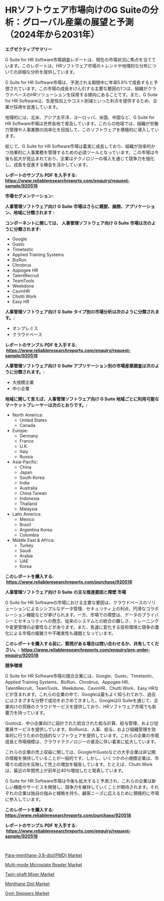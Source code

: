<p><h1>HRソフトウェア市場向けのG Suiteの分析：グローバル産業の展望と予測（2024年から2031年）</h1></p><p><strong>エグゼクティブサマリー</strong></p>
<p><p>G Suite for HR Software市場調査レポートは、現在の市場状況に焦点を当てています。このレポートは、HRソフトウェア市場のトレンドや地理的な分布についての詳細な分析を提供しています。</p><p>G Suite for HR Software市場は、予測される期間中に年率5.9%で成長すると予想されています。この市場の成長をけん引する主要な要因の1つは、組織がクラウドベースのHRソリューションを採用する傾向にあることです。また、G Suite for HR Softwareは、生産性向上やコスト削減といった利点を提供するため、企業が採用を促進しています。</p><p>地理的には、北米、アジア太平洋、ヨーロッパ、米国、中国など、G Suite for HR Software市場は世界各地で普及しています。これらの地域では、組織が労働力管理や人事業務の効率化を目指して、このソフトウェアを積極的に導入しています。</p><p>総じて、G Suite for HR Software市場は着実に成長しており、組織が効率的かつ効果的に人事業務を管理するための必須ツールとなっています。この市場は今後も拡大が見込まれており、企業はテクノロジーの導入を通じて競争力を強化し、成長を促進する機会を活かしています。</p></p>
<p><strong>レポートのサンプル PDF を入手する: <a href="https://www.reliableresearchreports.com/enquiry/request-sample/920518">https://www.reliableresearchreports.com/enquiry/request-sample/920518</a></strong></p>
<p><strong>市場セグメンテーション:</strong></p>
<p><strong> 人事管理ソフトウェア向け G Suite 市場はさらに概要、展開、アプリケーション、地域に分類されます :</strong></p>
<p><strong>コンポーネントに関しては、 人事管理ソフトウェア向け G Suite 市場は次のように分類されます: &nbsp;</strong></p>
<p><ul><li>Google</li><li>Gusto</li><li>Timetastic</li><li>Applied Training Systems</li><li>BizRun</li><li>Chrobrus</li><li>Appogee HR</li><li>TalentRecruit</li><li>TeamTools</li><li>Weekdone</li><li>CavinHR</li><li>Chutti.Work</li><li>Easy HR</li></ul></p>
<p><strong> 人事管理ソフトウェア向け G Suite タイプ別の市場分析は次のように分類されます。:</strong></p>
<p><ul><li>オンプレミス</li><li>クラウドベース</li></ul></p>
<p><strong>レポートのサンプル PDF を入手する: &nbsp;<a href="https://www.reliableresearchreports.com/enquiry/request-sample/920518">https://www.reliableresearchreports.com/enquiry/request-sample/920518</a></strong></p>
<p><strong> 人事管理ソフトウェア向け G Suite アプリケーション別の市場産業調査は次のように分類されます。:</strong></p>
<p><ul><li>大規模企業</li><li>中小企業</li></ul></p>
<p><strong>地域に関して言えば、人事管理ソフトウェア向け G Suite 地域ごとに利用可能なマーケットプレーヤーは次のとおりです。:</strong></p>
<p><ul>
    <li>
        North America:
        <ul>
            <li>United States</li>
            <li>Canada</li>
        </ul>
    </li>
    <li>
        Europe:
        <ul>
            <li>Germany</li>
            <li>France</li>
            <li>U.K.</li>
            <li>Italy</li>
            <li>Russia</li>
        </ul>
    </li>
    <li>
        Asia-Pacific:
        <ul>
            <li>China</li>
            <li>Japan</li>
            <li>South Korea</li>
            <li>India</li>
            <li>Australia</li>
            <li>China Taiwan</li>
            <li>Indonesia</li>
            <li>Thailand</li>
            <li>Malaysia</li>
        </ul>
    </li>
    <li>
        Latin America:
        <ul>
            <li>Mexico</li>
            <li>Brazil</li>
            <li>Argentina Korea</li>
            <li>Colombia</li>
        </ul>
    </li>
    <li>
        Middle East & Africa:
        <ul>
            <li>Turkey</li>
            <li>Saudi</li>
            <li>Arabia</li>
            <li>UAE</li>
            <li>Korea</li>
        </ul>
    </li>
    </ul></p>
<p><strong>このレポートを購入する: &nbsp;<a href="https://www.reliableresearchreports.com/purchase/920518">https://www.reliableresearchreports.com/purchase/920518</a></strong></p>
<p><strong>人事管理ソフトウェア向け G Suite の主な推進要因と障壁 市場</strong></p>
<p><p>G Suite for HR Softwareの市場における主要な要因は、クラウドベースのソリューションによるシンプルなデータ管理、セキュリティ上の利点、円滑なコラボレーション機能などが挙げられます。一方、市場での障壁は、データのプライバシーとセキュリティへの懸念、従来のシステムとの統合の難しさ、トレーニングや変更管理の必要性などがあります。また、急速に変化する技術環境と競争の激化による市場の複雑さや不確実性も課題となっています。</p></p>
<p><strong>このレポートを購入する前に、質問がある場合は問い合わせるか、共有してください。:&nbsp; <a href="https://www.reliableresearchreports.com/enquiry/pre-order-enquiry/920518">https://www.reliableresearchreports.com/enquiry/pre-order-enquiry/920518</a></strong></p>
<p><strong>競争環境</strong></p>
<p><p>G Suite for HR Software市場の競合企業には、Google、Gusto、Timetastic、Applied Training Systems、BizRun、Chrobrus、Appogee HR、TalentRecruit、TeamTools、Weekdone、CavinHR、Chutti.Work、Easy HRなどが含まれます。これらの企業の中で、Googleは最もよく知られており、過去にはさまざまな分野で成功をおさめてきました。GoogleはG Suiteを通じて、企業向けの究極のクラウドサービスを提供しており、HRソフトウェア市場でも影響力を持っています。</p><p>Gustoは、中小企業向けに設計された統合された給与計算、給与管理、および従業員サービスを提供しています。BizRunは、人事、給与、および組織管理を効率的に行うための包括的なソフトウェアを提供しています。これらの企業の市場成長と市場規模は、クラウドテクノロジーの普及に伴い着実に拡大しています。</p><p>これらの企業の売上収益に関しては、GoogleやGustoなどの大手企業は非公開の情報を保持していることが一般的です。しかし、いくつかの小規模企業は、市場での成功を反映して売上の増加を報告しています。たとえば、Chutti.Workは、最近の年間売上が前年比40％増加したと発表しています。</p><p>G Suite for HR Software市場は今後も拡大すると予測され、これらの企業は新しい機能やサービスを開発し、競争力を維持していくことが期待されます。それぞれの企業は独自の強みと戦略を持ち、顧客ニーズに応えるために積極的に市場に参入しています。</p></p>
<p><strong>このレポートを購入する: &nbsp; <a href="https://www.reliableresearchreports.com/purchase/920518">https://www.reliableresearchreports.com/purchase/920518</a></strong></p>
<p><strong>レポートのサンプル PDF を入手する: &nbsp;<a href="https://www.reliableresearchreports.com/enquiry/request-sample/920518">https://www.reliableresearchreports.com/enquiry/request-sample/920518</a></strong><strong></strong></p>
<p>&nbsp;</p>
<p><p><a href="https://github.com/edytherolanlouisejk1miz0wig/Market-Research-Report-List-1/blob/main/para-menthane-38-diolpmd-market.md">Para-menthane-3,8-diol(PMD) Market</a></p><p><a href="https://issuu.com/reportprime-2/docs/multi-mode-microplate-reader-market-size-2030.pptx">Multi-mode Microplate Reader Market</a></p><p><a href="https://issuu.com/reportprime-2/docs/twin-shaft-mixer-market-size-2030.pptx">Twin-shaft Mixer Market</a></p><p><a href="https://github.com/peachesmcdowel1/Market-Research-Report-List-1/blob/main/menthane-diol-market.md">Menthane Diol Market</a></p><p><a href="https://github.com/redneck06/Market-Research-Report-List-2/blob/main/gym-steppers-market.md">Gym Steppers Market</a></p></p>